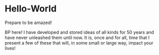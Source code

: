 # Hello-World

Prepare to be amazed!

BP here!  I have developed and stored ideas of all kinds for 50 years and have never unleashed them until now.  It is, once and for all, time that I present a few of these that will, in some small or large way, impact your lives!
